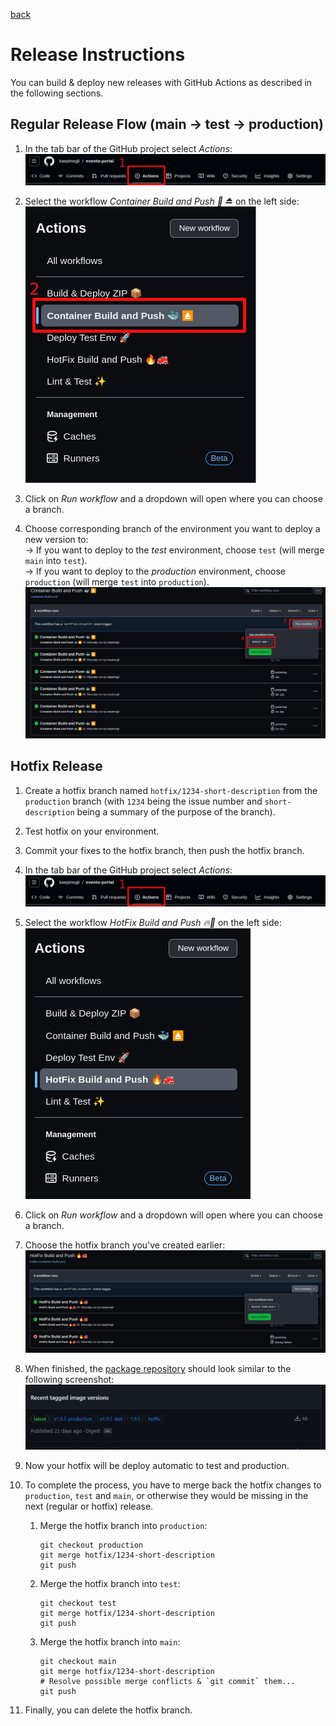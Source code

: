 [back](../README.md)

# Release Instructions

You can build & deploy new releases with GitHub Actions as described in the following sections.

## Regular Release Flow (main → test → production)

1. In the tab bar of the GitHub project select _Actions_:<br>![Release Workflow](assets/images/release_step_1.png)

1. Select the workflow _Container Build and Push 🐳 ⏏️_ on the left side:<br>![Release Workflow](assets/images/release_step_2.png)

1. Click on _Run workflow_ and a dropdown will open where you can choose a branch.

1. Choose corresponding branch of the environment you want to deploy a new version to:<br>→ If you want to deploy to the _test_ environment, choose `test` (will merge `main` into `test`).<br>→ If you want to deploy to the _production_ environment, choose `production` (will merge `test` into `production`).<br>![Release Workflow](assets/images/release_step_3_4.png)

## Hotfix Release

1. Create a hotfix branch named `hotfix/1234-short-description` from the `production` branch (with `1234` being the issue number and `short-description` being a summary of the purpose of the branch).

1. Test hotfix on your environment.

1. Commit your fixes to the hotfix branch, then push the hotfix branch.

1. In the tab bar of the GitHub project select _Actions_:<br>![Release Workflow](assets/images/release_step_1.png)

1. Select the workflow _HotFix Build and Push 🔥🚒_ on the left side:<br>![Release Workflow](assets/images/hotfix_step_2.png)

1. Click on _Run workflow_ and a dropdown will open where you can choose a branch.

1. Choose the hotfix branch you've created earlier:<br>![Release Workflow](assets/images/hotfix_step_3_4.png)

1. When finished, the [package repository](https://github.com/bkd-mba-fbi/evento-portal/pkgs/container/evento-portal) should look similar to the following screenshot:<br>![Hotfix Releases](assets/images/hotfix.png)

1. Now your hotfix will be deploy automatic to test and production.

1. To complete the process, you have to merge back the hotfix changes to `production`, `test` and `main`, or otherwise they would be missing in the next (regular or hotfix) release.

   1. Merge the hotfix branch into `production`:

      ```
      git checkout production
      git merge hotfix/1234-short-description
      git push
      ```

   1. Merge the hotfix branch into `test`:

      ```
      git checkout test
      git merge hotfix/1234-short-description
      git push
      ```

   1. Merge the hotfix branch into `main`:

      ```
      git checkout main
      git merge hotfix/1234-short-description
      # Resolve possible merge conflicts & `git commit` them...
      git push
      ```

1. Finally, you can delete the hotfix branch.
